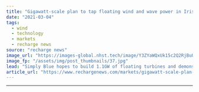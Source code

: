 ```yaml
---
title: "Gigawatt-scale plan to tap floating wind and wave power in Irish Atlantic"
date: "2021-03-04"
tags: 
  - wind
  - technology
  - markets
  - recharge news
source: "recharge news"
image_url: "https://images-global.nhst.tech/image/Y3ZYaWQxUk15c2Q2RjBuUVczY0FkeEZqenpZalNOdnY0U2VKL0RFamdIbz0=/nhst/binary/74e2c10a6ef4e030f0b21f5718f0e691"
image_fp: "/assets/img/post_thumbnails/37.jpg"
lead: "Simply Blue hopes to build 1.1GW of floating turbines and demonstrator wave array off Co Clare"
article_url: "https://www.rechargenews.com/markets/gigawatt-scale-plan-to-tap-floating-wind-and-wave-power-in-irish-atlantic/2-1-974254"
---
```


---
